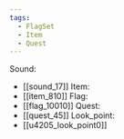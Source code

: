 ```yaml
---
tags:
  - FlagSet
  - Item
  - Quest
---
```

Sound:
- [[sound_17]]
Item:
- [[item_810]]
Flag:
- [[flag_10010]]
Quest:
- [[quest_45]]
Look_point:
- [[u4205_look_point0]]
